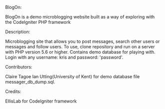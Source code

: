 BlogOn:

BlogOn is a demo microblogging website built as a way of exploring with the CodeIgniter PHP framework

Description:

Microblogging site that allows you to post messages, search other users or messages and follow users. To use, clone repository and run on a 
server with PHP version 5.6 or higher. Contains demo database for playing with. Login with any username: kris and password: 'password'.

Contributors:

Claire Tagoe
Ian Utting(University of Kent) for demo database file messager_db_dump.sql.

Credits:

EllisLab for CodeIgniter framework
